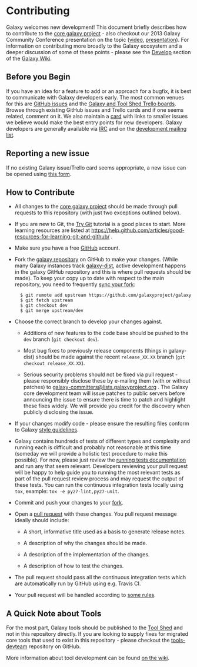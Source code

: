 # Contributing

Galaxy welcomes new development!
This document briefly describes how to contribute to the [core
galaxy project](https://github.com/galaxyproject/galaxy) -
also checkout our 2013 Galaxy Community
Conference presentation on the topic
([video](https://vimeo.com/channels/581875/73486255),
[presentation](https://wiki.galaxyproject.org/Documents/Presentations/GCC2013?action=AttachFile&do=view&target=BakerContribute.pdf)). For
information on contributing more broadly to the Galaxy ecosystem and a
deeper discussion of some of these points - please see the
[Develop](https://wiki.galaxyproject.org/Develop/) section of the
[Galaxy Wiki](https://wiki.galaxyproject.org/).

## Before you Begin

If you have an idea for a feature to add or an approach for a bugfix,
it is best to communicate with Galaxy developers early. The most
common venues for this are
[GitHub issues](https://github.com/galaxyproject/galaxy/issues) and the
[Galaxy and Tool Shed Trello boards](https://wiki.galaxyproject.org/Issues).
Browse through existing GitHub issues and Trello cards and if one seems related,
comment on it. We also maintain a [card](https://trello.com/c/eFdPIdIB) with
links to smaller issues we believe would make the best entry points for new
developers.
Galaxy developers are generally available via
[IRC](https://wiki.galaxyproject.org/GetInvolved#IRC_Channel) and on
the [development mailing list](http://dev.list.galaxyproject.org/).

## Reporting a new issue

If no existing Galaxy issue/Trello card seems appropriate, a new issue can be
opened using [this form](https://github.com/galaxyproject/galaxy/issues/new).

## How to Contribute

* All changes to the [core galaxy project](https://github.com/galaxyproject/galaxy)
  should be made through pull requests to this repository (with just two
  exceptions outlined below).

* If you are new to Git, the [Try Git](http://try.github.com/) tutorial is a good places to start.
  More learning resources are listed at https://help.github.com/articles/good-resources-for-learning-git-and-github/ .

* Make sure you have a free [GitHub](https://github.com/) account.

* Fork the [galaxy repository](https://github.com/galaxyproject/galaxy) on
  GitHub to make your changes.
  (While many Galaxy instances track
  [galaxy-dist](https://bitbucket.org/galaxy/galaxy-dist), active development
  happens in the galaxy GitHub repository and this is where pull requests
  should be made).
  To keep your copy up to date with respect to the main repository, you need to
  frequently [sync your fork](https://help.github.com/articles/syncing-a-fork/):
  ```
    $ git remote add upstream https://github.com/galaxyproject/galaxy
    $ git fetch upstream
    $ git checkout dev
    $ git merge upstream/dev
  ```

* Choose the correct branch to develop your changes against.

  * Additions of new features to the code base should be pushed to the `dev` branch (`git
    checkout dev`).

  * Most bug fixes to previously release components (things in galaxy-dist)
    should be made against the recent `release_XX.XX` branch (`git checkout release_XX.XX`).

  * Serious security problems should not be fixed via pull request - please
    responsibly disclose these by e-mailing them (with or without patches) to
    galaxy-committers@lists.galaxyproject.org . The Galaxy core development team will
    issue patches to public servers before announcing the issue to ensure there
    is time to patch and highlight these fixes widely. We will provide you
    credit for the discovery when publicly disclosing the issue.

* If your changes modify code - please ensure the resulting files
  conform to Galaxy [style
  guidelines](https://wiki.galaxyproject.org/Develop/BestPractices).

* Galaxy contains hundreds of tests of different types and complexity
  and running each is difficult and probably not reasonable at this
  time (someday we will provide a holistic test procedure to make this
  possible). For now, please just review the [running tests
  documentation](https://wiki.galaxyproject.org/Admin/RunningTests)
  and run any that seem relevant. Developers reviewing your pull
  request will be happy to help guide you to running the most relevant
  tests as part of the pull request review process and may request the
  output of these tests. You can run the continuous integration tests locally
  using `tox`, example: `tox -e py27-lint,py27-unit`.

* Commit and push your changes to your
  [fork](https://help.github.com/articles/pushing-to-a-remote/).

* Open a [pull
  request](https://help.github.com/articles/creating-a-pull-request/)
  with these changes. You pull request message ideally should include:

   * A short, informative title used as a basis to generate release notes.

   * A description of why the changes should be made.

   * A description of the implementation of the changes.

   * A description of how to test the changes.

* The pull request should pass all the continuous integration tests which are
  automatically run by GitHub using e.g. Travis CI.

* Your pull request will be handled according to
  [some rules](doc/source/project/organization.rst#handling-pull-requests).

## A Quick Note about Tools

  For the most part, Galaxy tools should be published to the
  [Tool Shed](https://wiki.galaxyproject.org/ToolShed) and not in this
  repository directly. If you are looking to supply fixes for migrated
  core tools that used to exist in this repository - please checkout
  the [tools-devteam](https://github.com/galaxyproject/tools-devteam)
  repository on GitHub.

  More information about tool development can be found [on the
  wiki](https://wiki.galaxyproject.org/Develop).
